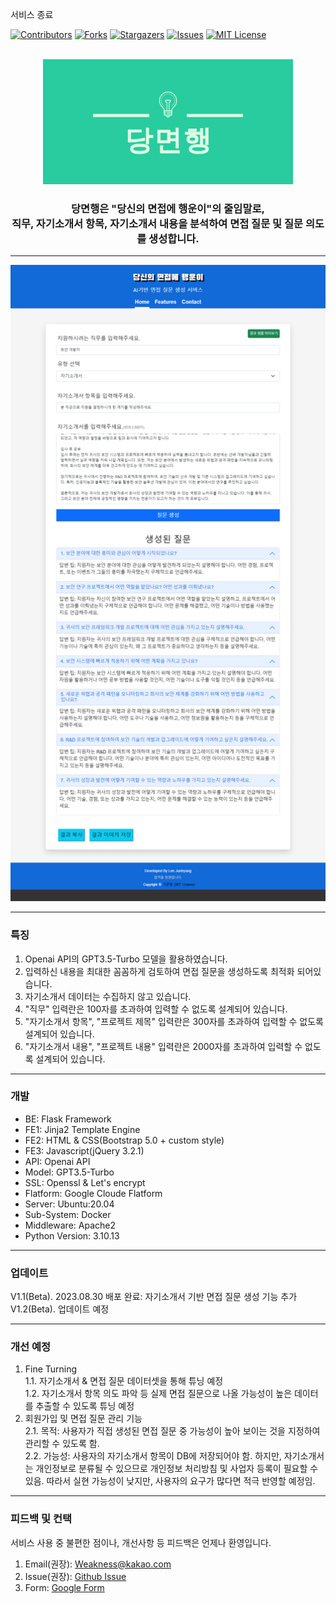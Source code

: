 서비스 종료

[![Contributors][contributors-shield]][contributors-url]
[![Forks][forks-shield]][forks-url]
[![Stargazers][stars-shield]][stars-url]
[![Issues][issues-shield]][issues-url]
[![MIT License][license-shield]][license-url]

<!-- PROJECT LOGO -->
<br />
<div align="center">
  <a href="https://github.com/othneildrew/Best-README-Template">
    <img src="static/logo/linkedin_banner_image_1.png" alt="Logo" width="400" height="200">
  </a>

  <h3 align="center">당면행은 "당신의 면접에 행운이"의 줄임말로,<br> 직무, 자기소개서 항목, 자기소개서 내용을 분석하여 면접 질문 및 질문 의도를 생성합니다.</h3>

</div>

---

![askrator image](askrator.png)

---
### 특징

1. Openai API의 GPT3.5-Turbo 모델을 활용하였습니다.
2. 입력하신 내용을 최대한 꼼꼼하게 검토하여 면접 질문을 생성하도록 최적화 되어있습니다.
3. 자기소개서 데이터는 수집하지 않고 있습니다.
4. "직무" 입력란은 100자를 초과하여 입력할 수 없도록 설계되어 있습니다.
5. "자기소개서 항목", "프로젝트 제목" 입력란은 300자를 초과하여 입력할 수 없도록 설계되어 있습니다.
6. "자기소개서 내용", "프로젝트 내용" 입력란은 2000자를 초과하여 입력할 수 없도록 설계되어 있습니다.


---
### 개발
-  BE: Flask Framework
-  FE1: Jinja2 Template Engine
-  FE2: HTML & CSS(Bootstrap 5.0 + custom style)
-  FE3: Javascript(jQuery 3.2.1)
-  API: Openai API
-  Model: GPT3.5-Turbo
-  SSL: Openssl & Let's encrypt
-  Flatform: Google Cloude Flatform
-  Server: Ubuntu:20.04
-  Sub-System: Docker
-  Middleware: Apache2
-  Python Version: 3.10.13


---
### 업데이트
V1.1(Beta). 2023.08.30 배포 완료: 자기소개서 기반 면접 질문 생성 기능 추가   
V1.2(Beta). 업데이트 예정   

---
### 개선 예정
1. Fine Turning   
  1.1. 자기소개서 & 면접 질문 데이터셋을 통해 튜닝 예정   
  1.2. 자기소개서 항목 의도 파악 등 실제 면접 질문으로 나올 가능성이 높은 데이터를 추출할 수 있도록 튜닝 예정   
2. 회원가입 및 면접 질문 관리 기능   
  2.1. 목적: 사용자가 직접 생성된 면접 질문 중 가능성이 높아 보이는 것을 지정하여 관리할 수 있도록 함.   
  2.2. 가능성: 사용자의 자기소개서 항목이 DB에 저장되어야 함. 하지만, 자기소개서는 개인정보로 분류될 수 있으므로 개인정보 처리방침 및 사업자 등록이 필요할 수 있음. 따라서 실현 가능성이 낮지만, 사용자의 요구가 많다면 적극 반영할 예정임.   

---
### 피드백 및 컨택
서비스 사용 중 불편한 점이나, 개선사항 등 피드백은 언제나 환영입니다.
1. Email(권장): Weakness@kakao.com
2. Issue(권장): [Github Issue](https://github.com/with-developer/Interview-Question-Generator/issues)
3. Form: [Google Form](https://forms.gle/EhH886FNS8VhGi2a9)


<!-- MARKDOWN LINKS & IMAGES -->
<!-- https://www.markdownguide.org/basic-syntax/#reference-style-links -->
[contributors-shield]: https://img.shields.io/github/contributors/with-developer/Interview-Question-Generator.svg
[contributors-url]: https://github.com/with-developer/Interview-Question-Generator/graphs/contributors
[forks-shield]: https://img.shields.io/github/forks/with-developer/Interview-Question-Generatore.svg
[forks-url]: https://github.com/with-developer/Interview-Question-Generator/network/members
[stars-shield]: https://img.shields.io/github/stars/with-developer/Interview-Question-Generator.svg
[stars-url]: https://github.com/with-developer/Interview-Question-Generator/stargazers
[issues-shield]: https://img.shields.io/github/issues/with-developer/Interview-Question-Generator.svg
[issues-url]: https://github.com/with-developer/Interview-Question-Generator/issues
[license-shield]: https://img.shields.io/github/license/with-developer/Interview-Question-Generator.svg
[license-url]: https://github.com/with-developer/Interview-Question-Generator/blob/main/LICENSE
